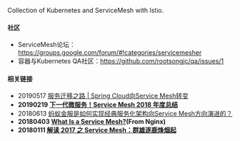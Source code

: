 Collection of Kubernetes and ServiceMesh with Istio.

#### 社区
* ServiceMesh论坛：https://groups.google.com/forum/#!categories/servicemesher
* 容器与Kubernetes QA社区：https://github.com/rootsongjc/qa/issues/1


#### 相关链接

* 20190517 [服务迁移之路 | Spring Cloud向Service Mesh转变](https://mp.weixin.qq.com/s/rETWKlICcHwARI80MQVBsg)
* **20190219 [下一代微服务！Service Mesh 2018 年度总结](https://www.infoq.cn/article/DtxylyFwlyl7K5Jte*WI)**
* 20180613 [蚂蚁金服是如何实现经典服务化架构向Service Mesh方向演进的？](http://www.servicemesher.com/blog/migrating-from-classical-soa-to-service-mesh-in-ant-financial/)
* **20180403 [What Is a Service Mesh?](https://www.nginx.com/blog/what-is-a-service-mesh/)(From Nginx)**
* **20180111 [解读 2017 之 Service Mesh：群雄逐鹿烽烟起](https://www.infoq.cn/article/2017-service-mesh)**
